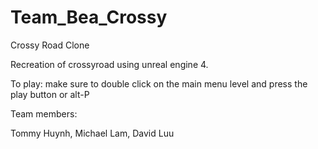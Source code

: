 # Team_Bea_Crossy
Crossy Road Clone

Recreation of crossyroad using unreal engine 4.

To play:
make sure to double click on the main menu level and press the play button or alt-P

Team members:

Tommy Huynh, 
Michael Lam,
David Luu
